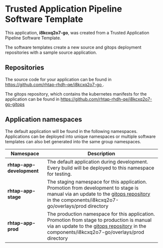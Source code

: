 # Trusted Application Pipeline Software Template

This application, **i8kcxq2o7-go**, was created from a Trusted Application Pipeline Software Template.

The software templates create a new source and gitops deployment repositories with a sample source application. 

## Repositories

The source code for your application can be found in [https://github.com/rhtap-rhdh-qe/i8kcxq2o7-go ](https://github.com/rhtap-rhdh-qe/i8kcxq2o7-go ).
 
The gitops repository, which contains the kubernetes manifests for the application can be found in 
[https://github.com/rhtap-rhdh-qe/i8kcxq2o7-go-gitops ](https://github.com/rhtap-rhdh-qe/i8kcxq2o7-go-gitops ) 

## Application namespaces 

The default application will be found in the following namespaces. Applications can be deployed into unique namespaces or multiple software templates can also bet generated into the same group namespaces.  

|  Namespace   |  Description   |  
| -------- | -------- |   
| **rhtap-app-development** | The default application during development. Every build will be deployed to this namespace for testing. | 
| **rhtap-app-stage** | The staging namespace for this application. Promotion from development to stage is manual via an update to the [gitops repository](https://github.com/rhtap-rhdh-qe/i8kcxq2o7-go-gitops ) in the components/i8kcxq2o7-go/overlays/prod directory |  
| **rhtap-app-prod** | The production namespace for this application. Promotion from stage to production is manual via an update to the [gitops repository](https://github.com/rhtap-rhdh-qe/i8kcxq2o7-go-gitops ) in the components/i8kcxq2o7-go/overlays/prod directory | 